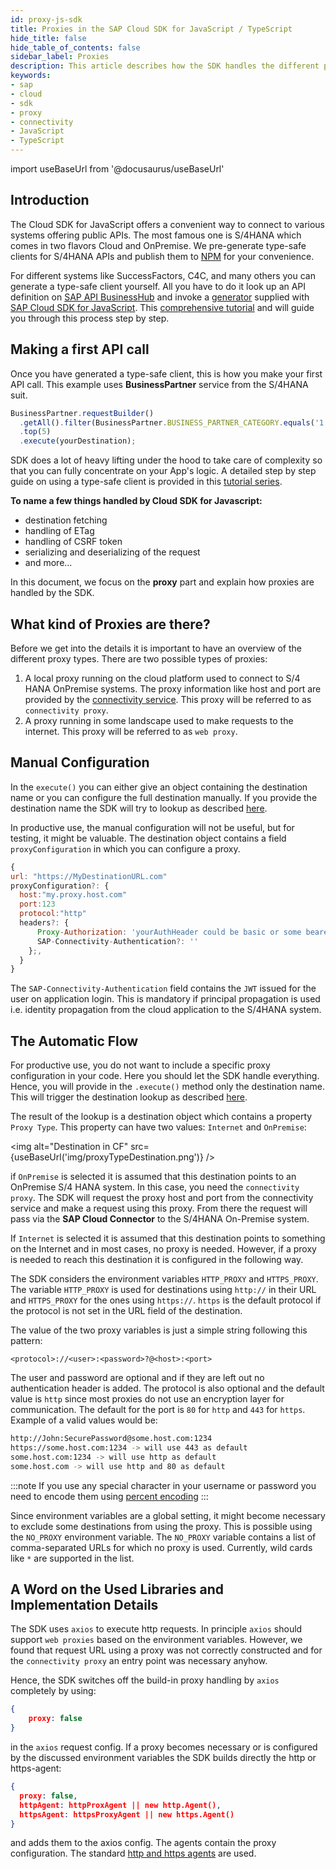 ```yaml
---
id: proxy-js-sdk
title: Proxies in the SAP Cloud SDK for JavaScript / TypeScript
hide_title: false
hide_table_of_contents: false
sidebar_label: Proxies
description: This article describes how the SDK handles the different proxy options and how they are configured.
keywords:
- sap
- cloud
- sdk
- proxy
- connectivity
- JavaScript
- TypeScript
---
```


import useBaseUrl from '@docusaurus/useBaseUrl'

## Introduction ##

The Cloud SDK for JavaScript offers a convenient way to connect to various systems offering public APIs. The most famous one is S/4HANA which comes in two flavors Cloud and OnPremise. We pre-generate type-safe clients for S/4HANA APIs and publish them to [NPM](https://www.npmjs.com/search?q=%40sap%2Fcloud-sdk-vdm-*) for your convenience.

For different systems like SuccessFactors, C4C, and many others you can generate a type-safe client yourself. All you have to do it look up an API definition on [SAP API BusinessHub](https://api.sap.com/) and invoke a [generator](../odata/generate-typed-odata-v2-and-v4-client-for-javascript-and-typescript) supplied with [SAP Cloud SDK for JavaScript](https://github.com/SAP/cloud-sdk). This [comprehensive tutorial](https://developers.sap.com/tutorials/cloudsdk-js-generator.html) and will guide you through this process step by step.

## Making a first API call ##

Once you have generated a type-safe client, this is how you make your first API call. This example uses **BusinessPartner** service from the S/4HANA suit.

```js
BusinessPartner.requestBuilder()
  .getAll().filter(BusinessPartner.BUSINESS_PARTNER_CATEGORY.equals('1'))
  .top(5)
  .execute(yourDestination);
```

SDK does a lot of heavy lifting under the hood to take care of complexity so that you can fully concentrate on your App's logic. A detailed step by step guide on using a type-safe client is provided in this [tutorial series](https://developers.sap.com/group.s4sdk-js-cloud-foundry.html).

**To name a few things handled by Cloud SDK for Javascript:**

- destination fetching
- handling of ETag
- handling of CSRF token
- serializing and deserializing of the request
- and more...

In this document, we focus on the **proxy** part and explain how proxies are handled by the SDK.

## What kind of Proxies are there? ##

Before we get into the details it is important to have an overview of the different proxy types.
There are two possible types of proxies:
1. A local proxy running on the cloud platform used to connect to S/4 HANA OnPremise systems.
The proxy information like host and port are provided by the [connectivity service](https://help.sap.com/viewer/cca91383641e40ffbe03bdc78f00f681/Cloud/en-US/daca64dacc6148fcb5c70ed86082ef91.html#loiodaca64dacc6148fcb5c70ed86082ef91__services).
This proxy will be referred to as `connectivity proxy`.
2. A proxy running in some landscape used to make requests to the internet.
This proxy will be referred to as `web proxy`.

## Manual Configuration ##

In the `execute()` you can either give an object containing the destination name or you can configure the full destination manually.
If you provide the destination name the SDK will try to lookup as described [here](destination.md).

In productive use, the manual configuration will not be useful, but for testing, it might be valuable.
The destination object contains a field `proxyConfiguration` in which you can configure a proxy.

```js
{
url: "https://MyDestinationURL.com"
proxyConfiguration?: {
  host:"my.proxy.host.com"
  port:123
  protocol:"http"
  headers?: {
      Proxy-Authorization: 'yourAuthHeader could be basic or some bearer token'
      SAP-Connectivity-Authentication?: ''
    };,
  }
}
```

The `SAP-Connectivity-Authentication` field contains the `JWT` issued for the user on application login. This is mandatory if principal propagation is used i.e. identity propagation from the cloud application to the S/4HANA system.

## The Automatic Flow ##

For productive use, you do not want to include a specific proxy configuration in your code.
Here you should let the SDK handle everything.
Hence, you will provide in the `.execute()` method only the destination name.
This will trigger the destination lookup as described [here](destination-js-sdk).

The result of the lookup is a destination object which contains a property `Proxy Type`.
This property can have two values: `Internet` and `OnPremise`:

<img alt="Destination in CF" src={useBaseUrl('img/proxyTypeDestination.png')} />

if `OnPremise` is selected it is assumed that this destination points to an OnPremise S/4 HANA system.
In this case, you need the `connectivity proxy`.
The SDK will request the proxy host and port from the connectivity service and make a request using this proxy.
From there the request will pass via the **SAP Cloud Connector** to the S/4HANA On-Premise system.

If `Internet` is selected it is assumed that this destination points to something on the Internet and in most cases, no proxy is needed.
However, if a proxy is needed to reach this destination it is configured in the following way.

The SDK considers the environment variables `HTTP_PROXY` and `HTTPS_PROXY`.
The variable `HTTP_PROXY` is used for destinations using `http://` in their URL and `HTTPS_PROXY` for the ones using `https://`.
`https` is the default protocol if the protocol is not set in the URL field of the destination.

The value of the two proxy variables is just a simple string following this pattern:
```
<protocol>://<user>:<password>?@<host>:<port>
```
The user and password are optional and if they are left out no authentication header is added.
The protocol is also optional and the default value is `http` since most proxies do not use an encryption layer for communication.
The default for the port is `80` for `http` and `443` for `https`. Example of a valid values would be:
```bash script
http://John:SecurePassword@some.host.com:1234
https://some.host.com:1234 -> will use 443 as default
some.host.com:1234 -> will use http as default
some.host.com -> will use http and 80 as default
```

:::note
If you use any special character in your username or password you need to encode them using [percent encoding](https://en.wikipedia.org/wiki/Percent-encoding)
:::

Since environment variables are a global setting, it might become necessary to exclude some destinations from using the proxy.
This is possible using the `NO_PROXY` environment variable.
The `NO_PROXY` variable contains a list of comma-separated URLs for which no proxy is used.
Currently, wild cards like `*` are supported in the list.

## A Word on the Used Libraries and Implementation Details ##

The SDK uses `axios` to execute http requests.
In principle `axios` should support  `web proxies` based on the environment variables.
However, we found that request URL using a proxy was not correctly constructed and for the `connectivity proxy` an entry point was necessary anyhow.

Hence, the SDK switches off the build-in proxy handling by `axios` completely by using:

```json
{
    proxy: false
}

```
in the `axios` request config.
If a proxy becomes necessary or is configured by the discussed environment variables the SDK builds directly the http or https-agent:

```json
{
  proxy: false,
  httpAgent: httpProxAgent || new http.Agent(),
  httpsAgent: httpsProxyAgent || new https.Agent()
}

```
and adds them to the axios config. The agents contain the proxy configuration.
The standard [http and https agents](https://www.npmjs.com/package/http-proxy-agent) are used.
